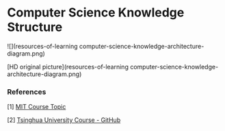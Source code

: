 # Computer Science Knowledge Structure



![](resources-of-learning computer-science-knowledge-architecture-diagram.png)

[HD original picture](resources-of-learning computer-science-knowledge-architecture-diagram.png)

### References

[1] [MIT Course Topic](https://ocw.mit.edu/courses/find-by-topic/#cat=engineering&subcat=computerscience)

[2] [Tsinghua University Course - GitHub](https://github.com/PKUanonym/REKCARC-TSC-UHT/blob/master/收录内容.md)